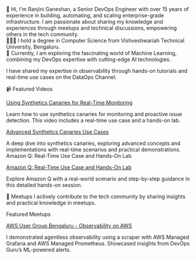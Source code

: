 👩 Hi, I'm Ranjini Ganeshan, a Senior DevOps Engineer with over 15 years of experience in building, automating, and scaling enterprise-grade infrastructure. I am passionate about sharing my knowledge and experiences through meetups and technical discussions, empowering others in the tech community.\
👩🏻‍🎓 I hold a degree in Computer Science from Vishveshwariah Technical University, Bengaluru.\
💭 Currently, I am exploring the fascinating world of Machine Learning, combining my DevOps expertise with cutting-edge AI technologies.

I have shared my expertise in observability through hands-on tutorials and real-time use cases on the DataOps Channel.

📹 Featured Videos

[Using Synthetics Canaries for Real-Time Monitoring](https://www.youtube.com/watch?v=0aGuvg0kxSM&t=266s)
   
Learn how to use synthetics canaries for monitoring and proactive issue detection. This video includes a real-time use case and a hands-on lab.

[Advanced Synthetics Canaries Use Cases](https://www.youtube.com/watch?v=bNgdGGRodZI&t=69s)

A deep dive into synthetics canaries, exploring advanced concepts and implementations with real-time scenarios and practical demonstrations.
Amazon Q: Real-Time Use Case and Hands-On Lab

[Amazon Q: Real-Time Use Case and Hands-On Lab](https://www.youtube.com/watch?v=LbOojGStIi4&t=805s) 

Explore Amazon Q with a real-world scenario and step-by-step guidance in this detailed hands-on session.

🎤 Meetups
I actively contribute to the tech community by sharing insights and practical knowledge in meetups.

Featured Meetups

[AWS User Group Bengaluru - Observability on AWS](https://www.linkedin.com/posts/ranjinig_aws-aws-observability-activity-7260232005198438401-jip5?utm_source=share&utm_medium=member_desktop)

 I demonstrated agentless observability using a scraper with AWS Managed Grafana and AWS Managed Prometheus.
Showcased insights from DevOps Guru’s ML-powered alerts. 





